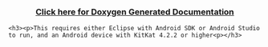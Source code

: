 <title>Delta Laser App - written by Jordan Humphries</title>
    <h3 align="center">
    <a href="https://rawgit.com/d-mariano/DeltaLaser/master/Application/Documentation/html/index.html">Click here for Doxygen Generated Documentation</a>
    </h3>
    
    <h3><p>This requires either Eclipse with Android SDK or Android Studio to run, and an Android device with KitKat 4.2.2 or higher<p></h3>
